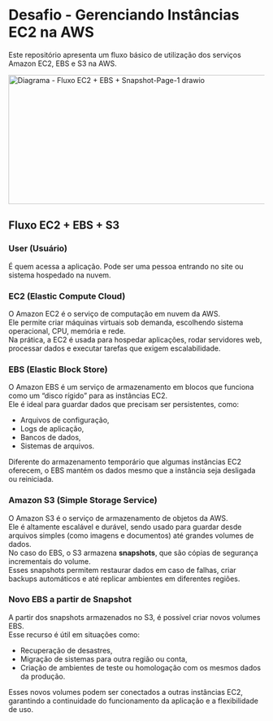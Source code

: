 # Desafio - Gerenciando Instâncias EC2 na AWS

Este repositório apresenta um fluxo básico de utilização dos serviços Amazon EC2, EBS e S3 na AWS.

<img width="582" height="254" alt="Diagrama - Fluxo EC2 + EBS + Snapshot-Page-1 drawio" src="https://github.com/user-attachments/assets/e0076c39-473b-4d3e-9619-6d1e6106f0c9" />

## Fluxo EC2 + EBS + S3

### User (Usuário)  
É quem acessa a aplicação. Pode ser uma pessoa entrando no site ou sistema hospedado na nuvem.  

### EC2 (Elastic Compute Cloud)  
O Amazon EC2 é o serviço de computação em nuvem da AWS.  
Ele permite criar máquinas virtuais sob demanda, escolhendo sistema operacional, CPU, memória e rede.  
Na prática, a EC2 é usada para hospedar aplicações, rodar servidores web, processar dados e executar tarefas que exigem escalabilidade.  

### EBS (Elastic Block Store)  
O Amazon EBS é um serviço de armazenamento em blocos que funciona como um “disco rígido” para as instâncias EC2.  
Ele é ideal para guardar dados que precisam ser persistentes, como:  
- Arquivos de configuração,  
- Logs de aplicação,  
- Bancos de dados,  
- Sistemas de arquivos.  

Diferente do armazenamento temporário que algumas instâncias EC2 oferecem, o EBS mantém os dados mesmo que a instância seja desligada ou reiniciada.  

### Amazon S3 (Simple Storage Service)  
O Amazon S3 é o serviço de armazenamento de objetos da AWS.  
Ele é altamente escalável e durável, sendo usado para guardar desde arquivos simples (como imagens e documentos) até grandes volumes de dados.  
No caso do EBS, o S3 armazena **snapshots**, que são cópias de segurança incrementais do volume.  
Esses snapshots permitem restaurar dados em caso de falhas, criar backups automáticos e até replicar ambientes em diferentes regiões.  

### Novo EBS a partir de Snapshot  
A partir dos snapshots armazenados no S3, é possível criar novos volumes EBS.  
Esse recurso é útil em situações como:  
- Recuperação de desastres,  
- Migração de sistemas para outra região ou conta,  
- Criação de ambientes de teste ou homologação com os mesmos dados da produção.  

Esses novos volumes podem ser conectados a outras instâncias EC2, garantindo a continuidade do funcionamento da aplicação e a flexibilidade de uso.  
